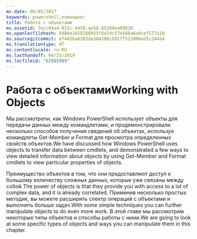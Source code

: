 ```yaml
---
ms.date: 06/05/2017
keywords: powershell,командлет
title: Работа с объектами
ms.assetid: 7ecc94a4-015c-4459-ae58-85289ea09030
ms.openlocfilehash: 5d86e1658286055f8a7dc57d488a6adcef577a10
ms.sourcegitcommit: e7445ba8203da304286c591ff513900ad1c244a4
ms.translationtype: HT
ms.contentlocale: ru-RU
ms.lasthandoff: 04/23/2019
ms.locfileid: "62085989"
---
```

# <a name="working-with-objects"></a><span data-ttu-id="bf12c-103">Работа с объектами</span><span class="sxs-lookup"><span data-stu-id="bf12c-103">Working with Objects</span></span>

<span data-ttu-id="bf12c-104">Мы рассмотрели, как Windows PowerShell использует объекты для передачи данных между командлетами, и продемонстрировали несколько способов получения сведений об объектах, используя командлеты Get-Member и Format для просмотра определенных свойств объектов.</span><span class="sxs-lookup"><span data-stu-id="bf12c-104">We have discussed how Windows PowerShell uses objects to transfer data between cmdlets, and demonstrated a few ways to view detailed information about objects by using Get-Member and Format cmdlets to view particular properties of objects.</span></span>

<span data-ttu-id="bf12c-105">Преимущество объектов в том, что они предоставляют доступ к большому количеству сложных данных, которые уже связаны между собой.</span><span class="sxs-lookup"><span data-stu-id="bf12c-105">The power of objects is that they provide you with access to a lot of complex data, and it is already correlated.</span></span> <span data-ttu-id="bf12c-106">Применив несколько простых методик, вы можете расширить спектр операций с объектами и выполнять больше задач.</span><span class="sxs-lookup"><span data-stu-id="bf12c-106">With some simple techniques you can further manipulate objects to do even more work.</span></span> <span data-ttu-id="bf12c-107">В этой главе мы рассмотрим некоторые типы объектов и способы работы с ними.</span><span class="sxs-lookup"><span data-stu-id="bf12c-107">We are going to look at some specific types of objects and ways you can manipulate them in this chapter.</span></span>
